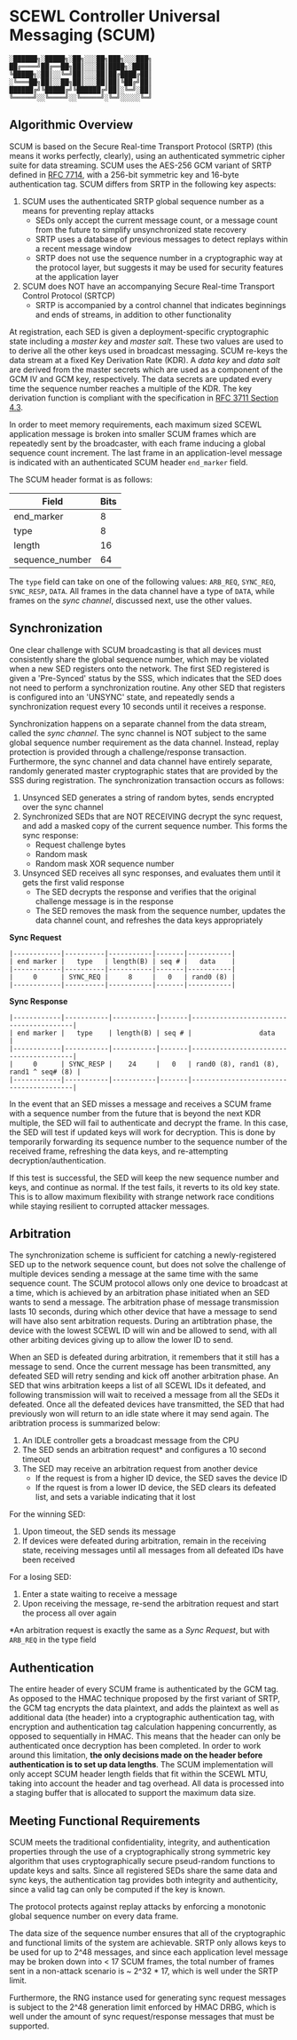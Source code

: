 # SCEWL Controller Universal Messaging (SCUM)

```
░██████╗░█████╗░██╗░░░██╗███╗░░░███╗
██╔════╝██╔══██╗██║░░░██║████╗░████║
╚█████╗░██║░░╚═╝██║░░░██║██╔████╔██║
░╚═══██╗██║░░██╗██║░░░██║██║╚██╔╝██║
██████╔╝╚█████╔╝╚██████╔╝██║░╚═╝░██║
╚═════╝░░╚════╝░░╚═════╝░╚═╝░░░░░╚═╝
```

## Algorithmic Overview

SCUM is based on the Secure Real-time Transport Protocol (SRTP) (this means it works perfectly, clearly), using an authenticated symmetric cipher suite for data streaming.
SCUM uses the AES-256 GCM variant of SRTP defined in [RFC 7714](https://tools.ietf.org/html/rfc7714), with a 256-bit symmetric key and 16-byte authentication tag. SCUM
differs from SRTP in the following key aspects:

1. SCUM uses the authenticated SRTP global sequence number as a means for preventing replay attacks
    - SEDs only accept the current message count, or a message count from the future to simplify unsynchronized state recovery
    - SRTP uses a database of previous messages to detect replays within a recent message window
    - SRTP does not use the sequence number in a cryptographic way at the protocol layer, but suggests it may be used for
      security features at the application layer
2. SCUM does NOT have an accompanying Secure Real-time Transport Control Protocol (SRTCP)
    - SRTP is accompanied by a control channel that indicates beginnings and ends of streams, in addition to other functionality

At registration, each SED is given a deployment-specific cryptographic state including a *master key* and *master salt*. These two values are used to to derive all the other keys used in broadcast messaging.
SCUM re-keys the data stream at a fixed Key Derivation Rate (KDR). A *data key* and *data salt* are derived from the master secrets which are used as a component of the GCM IV and GCM key, respectively.
The data secrets are updated every time the sequence number reaches a multiple of the KDR. The key derivation function is compliant with the specification in
[RFC 3711 Section 4.3](https://tools.ietf.org/html/rfc3711#section-4.3).

In order to meet memory requirements, each maximum sized SCEWL application message is broken into smaller SCUM frames which are repeatedly sent by the broadcaster, with each frame inducing a global sequence
count increment. The last frame in an application-level message is indicated with an authenticated SCUM header `end_marker` field.

The SCUM header format is as follows:

| Field           | Bits |
|-----------------|------|
| end_marker      | 8    |
| type            | 8    |
| length          | 16   |
| sequence_number | 64   |

The `type` field can take on one of the following values: `ARB_REQ`, `SYNC_REQ`, `SYNC_RESP`, `DATA`. All frames in the data channel have a type of `DATA`, while
frames on the *sync channel*, discussed next, use the other values.


## Synchronization

One clear challenge with SCUM broadcasting is that all devices must consistently share the global sequence number, which may be violated when a new SED registers onto the network. The first
SED registered is given a 'Pre-Synced' status by the SSS, which indicates that the SED does not need to perform a synchronization routine. Any other SED that registers is configured into
an 'UNSYNC' state, and repeatedly sends a synchronization request every 10 seconds until it receives a response.

Synchronization happens on a separate channel from the data stream, called the *sync channel*. The sync channel is NOT subject to the same global sequence number requirement as the data channel. Instead, replay protection
is provided through a challenge/response transaction. Furthermore, the sync channel and data channel have entirely separate, randomly generated master cryptographic states that are provided by the SSS during registration.
The synchronization transaction occurs as follows:

1. Unsynced SED generates a string of random bytes, sends encrypted over the sync channel
2. Synchronized SEDs that are NOT RECEIVING decrypt the sync request, and add a masked copy of the current sequence number. This forms the sync response:
    - Request challenge bytes
    - Random mask
    - Random mask XOR sequence number
3. Unsynced SED receives all sync responses, and evaluates them until it gets the first valid response
    - The SED decrypts the response and verifies that the original challenge message is in the response
    - The SED removes the mask from the sequence number, updates the data channel count, and refreshes the data keys appropriately

**Sync Request**
```
|------------|----------|-----------|-------|-----------|
| end marker |   type   | length(B) | seq # |   data    |
|------------|----------|-----------|-------|-----------|
|     0      | SYNC_REQ |     8     |   0   | rand0 (8) |
|------------|----------|-----------|-------|-----------|
```

**Sync Response**
```
|------------|-----------|-----------|-------|----------------------------------------|
| end marker |   type    | length(B) | seq # |                 data                   |
|------------|-----------|-----------|-------|----------------------------------------|
|     0      | SYNC_RESP |    24     |   0   | rand0 (8), rand1 (8), rand1 ^ seq# (8) |
|------------|-----------|-----------|-------|----------------------------------------|
```

In the event that an SED misses a message and receives a SCUM frame with a sequence number from the future that is beyond the next KDR multiple, the SED will fail to authenticate and decrypt the frame.
In this case, the SED will test if updated keys will work for decryption. This is done by temporarily forwarding its sequence number to the sequence number of the received frame, refreshing the data keys,
and re-attempting decryption/authentication.

If this test is successful, the SED will keep the new sequence number and keys, and continue as normal. If the test fails, it reverts to its old key state. This is to allow maximum flexibility with strange
network race conditions while staying resilient to corrupted attacker messages.


## Arbitration

The synchronization scheme is sufficient for catching a newly-registered SED up to the network sequence count, but does not solve the challenge of multiple devices sending a message at the same time
with the same sequence count. The SCUM protocol allows only one device to broadcast at a time, which is achieved by an arbitration phase initiated when an SED wants to send a message.
The arbitration phase of message transmission lasts 10 seconds, during which other device that have a message to send will have also sent arbitration requests. During an artibtration phase,
the device with the lowest SCEWL ID will win and be allowed to send, with all other arbiting devices giving up to allow the lower ID to send.

When an SED is defeated during arbitration, it remembers that it still has a message to send. Once the current message has been transmitted, any defeated SED will retry sending and kick off another
arbitration phase. An SED that wins arbitration keeps a list of all SCEWL IDs it defeated, and following transmission will wait to received a message from all the SEDs it defeated. Once all the
defeated devices have transmitted, the SED that had previously won will return to an idle state where it may send again.
The aribtration process is summarized below:

1. An IDLE controller gets a broadcast message from the CPU
2. The SED sends an arbitration request* and configures a 10 second timeout
3. The SED may receive an arbitration request from another device
    * If the request is from a higher ID device, the SED saves the device ID
    * If the rquest is from a lower ID device, the SED clears its defeated list, and sets a variable indicating that it lost

For the winning SED:

1. Upon timeout, the SED sends its message
2. If devices were defeated during arbitration, remain in the receiving state, receiving messages until all messages from all defeated IDs have been received

For a losing SED:

1. Enter a state waiting to receive a message
2. Upon receiving the message, re-send the arbitration request and start the process all over again


\*An arbitration request is exactly the same as a *Sync Request*, but with `ARB_REQ` in the type field


## Authentication

The entire header of every SCUM frame is authenticated by the GCM tag. As opposed to the HMAC technique proposed by the first variant of SRTP, the GCM
tag encrypts the data plaintext, and adds the plaintext as well as additional data (the header) into a cryptographic authentication tag, with
encryption and authentication tag calculation happening concurrently, as opposed to sequentially in HMAC. This means that the header can only be
authenticated once decryption has been completed. In order to work around this limitation, **the only decisions made on the header before authentication
is to set up data lengths**. The SCUM implementation will only accept SCUM header length fields that fit within the SCEWL MTU, taking into account
the header and tag overhead. All data is processed into a staging buffer that is allocated to support the maximum data size.


## Meeting Functional Requirements

SCUM meets the traditional confidentiality, integrity, and authentication properties through the use of a cryptographically strong symmetric key
algorithm that uses cryptographically secure pseud-random functions to update keys and salts. Since all registered SEDs share the same data and sync
keys, the authentication tag provides both integrity and authenticity, since a valid tag can only be computed if the key is known.

The protocol protects against replay attacks by enforcing a monotonic global sequence number on every data frame.

The data size of the sequence number ensures that all of the cryptographic and functional limits of the system are achievable. SRTP
only allows keys to be used for up to 2^48 messages, and since each application level message may be broken down into < 17 SCUM frames, the total
number of frames sent in a non-attack scenario is ~ 2^32 * 17, which is well under the SRTP limit.

Furthermore, the RNG instance used for generating sync request messages is subject to the 2^48 generation limit enforced by HMAC DRBG, which is well
under the amount of sync request/response messages that must be supported.